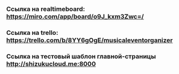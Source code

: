 ### Ссылка на realtimeboard: https://miro.com/app/board/o9J_kxm3Zwc=/
### Ссылка на trello: https://trello.com/b/8YY6gOgE/musicaleventorganizer
### Ссылка на тестовый шаблон главной-страницы http://shizukucloud.me:8000
